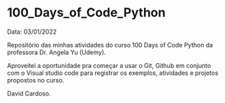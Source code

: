 # 100_Days_of_Code_Python

Data: 03/01/2022

Repositório das minhas atividades do curso 100 Days of Code Python da professora Dr. Angela Yu (Udemy).

Aproveitei a oportunidade pra começar a usar o Git, Github em conjunto com o Visual studio code para registrar os exemplos, atividades e projetos propostos no curso.

David Cardoso.
